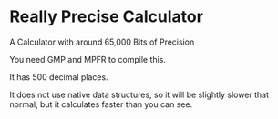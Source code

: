 # Really Precise Calculator
A Calculator with around 65,000 Bits of Precision

You need GMP and MPFR to compile this.

It has 500 decimal places.

It does not use native data structures, so it will be slightly slower that normal, but it calculates faster than you can see.
